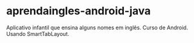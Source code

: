 # aprendaingles-android-java
Aplicativo infantil que ensina alguns nomes em inglês. Curso de Android.
Usando SmartTabLayout.
